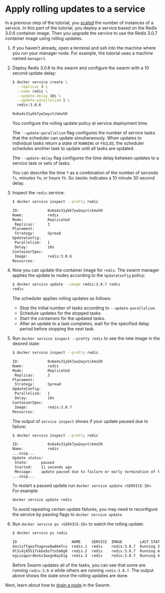 <!--[metadata]>
+++
title = "Apply rolling updates"
description = "Apply rolling updates to a service on the Swarm"
keywords = ["tutorial, cluster management, swarm, service, rolling-update"]
[menu.main]
identifier="swarm-tutorial-rolling-update"
parent="swarm-tutorial"
weight=20
+++
<![end-metadata]-->

# Apply rolling updates to a service

In a previous step of the tutorial, you [scaled](scale-service.md) the number of
instances of a service. In this part of the tutorial, you deploy a service based
on the Redis 3.0.6 container image. Then you upgrade the service to use the
Redis 3.0.7 container image using rolling updates.

1. If you haven't already, open a terminal and ssh into the machine where you
run your manager node. For example, the tutorial uses a machine named
`manager1`.

2. Deploy Redis 3.0.6 to the swarm and configure the swarm with a 10 second
update delay:

    ```bash
    $ docker service create \
      --replicas 3 \
      --name redis \
      --update-delay 10s \
      --update-parallelism 1 \
      redis:3.0.6

    0u6a4s31ybk7yw2wyvtikmu50
    ```

    You configure the rolling update policy at service deployment time.

    The `--update-parallelism` flag configures the number of service tasks that
    the scheduler can update simultaneously. When updates to individual tasks
    return a state of `RUNNING` or `FAILED`, the scheduler schedules another
    task to update until all tasks are updated.

    The `--update-delay` flag configures the time delay between updates to a
    service task or sets of tasks.

    You can describe the time `T` as a combination of the number of seconds
    `Ts`, minutes `Tm`, or hours `Th`. So `10m30s` indicates a 10 minute 30
    second delay.


3. Inspect the `redis` service:

    ```bash
    $ docker service inspect --pretty redis

    ID:             0u6a4s31ybk7yw2wyvtikmu50
    Name:           redis
    Mode:           Replicated
     Replicas:      3
    Placement:
     Strategy:	    Spread
    UpdateConfig:
     Parallelism:   1
     Delay:         10s
    ContainerSpec:
     Image:         redis:3.0.6
    Resources:
    ```

4. Now you can update the container image for `redis`. The swarm  manager
applies the update to nodes according to the `UpdateConfig` policy:

    ```bash
    $ docker service update --image redis:3.0.7 redis
    redis
    ```

    The scheduler applies rolling updates as follows:

    * Stop the initial number of tasks according to `--update-parallelism`.
    * Schedule updates for the stopped tasks.
    * Start the containers for the updated tasks.
    * After an update to a task completes, wait for the specified delay
    period before stopping the next task.

5. Run `docker service inspect --pretty redis` to see the new image in the
desired state:

    ```bash
    $ docker service inspect --pretty redis

    ID:             0u6a4s31ybk7yw2wyvtikmu50
    Name:           redis
    Mode:           Replicated
     Replicas:      3
    Placement:
     Strategy:	    Spread
    UpdateConfig:
     Parallelism:   1
     Delay:         10s
    ContainerSpec:
     Image:         redis:3.0.7
    Resources:
    ```

    The output of `service inspect` shows if your update paused due to failure:

    ```bash
    $ docker service inspect --pretty redis

    ID:             0u6a4s31ybk7yw2wyvtikmu50
    Name:           redis
    ...snip...
    Update status:
     State:      paused
     Started:    11 seconds ago
     Message:    update paused due to failure or early termination of task 9p7ith557h8ndf0ui9s0q951b
    ...snip...
    ```

    To restart a paused update run `docker service update <SERVICE-ID>`. For example:

    ```bash
    docker service update redis
    ```

    To avoid repeating certain update failures, you may need to reconfigure the
    service by passing flags to `docker service update`.

6. Run `docker service ps <SERVICE-ID>` to watch the rolling update:

    ```bash
    $ docker service ps redis

    ID                         NAME     SERVICE  IMAGE        LAST STATE              DESIRED STATE  NODE
    dos1zffgeofhagnve8w864fco  redis.1  redis    redis:3.0.7  Running 37 seconds      Running        worker1
    9l3i4j85517skba5o7tn5m8g0  redis.2  redis    redis:3.0.7  Running About a minute  Running        worker2
    egiuiqpzrdbxks3wxgn8qib1g  redis.3  redis    redis:3.0.7  Running 48 seconds      Running        worker1
    ```

    Before Swarm updates all of the tasks, you can see that some are running
    `redis:3.0.6` while others are running `redis:3.0.7`. The output above shows
    the state once the rolling updates are done.

Next, learn about how to [drain a node](drain-node.md) in the Swarm.
